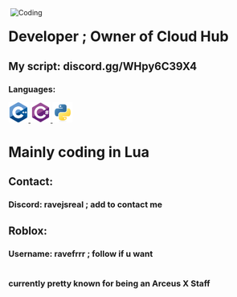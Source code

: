 
<img align="right" alt="Coding" width="500" src="https://hackernoon.com/images/f2px36fy.gif">

<h1 align="left">Developer ; Owner of Cloud Hub</h1>

<h2 align="left">My script: discord.gg/WHpy6C39X4</h2>

<h3 align="left">Languages:</h3>
<p align="left"> <a href="https://www.w3schools.com/cpp/" target="_blank" rel="noreferrer"> <img src="https://raw.githubusercontent.com/devicons/devicon/master/icons/cplusplus/cplusplus-original.svg" alt="cplusplus" width="40" height="40"/> </a> <a href="https://www.w3schools.com/cs/" target="_blank" rel="noreferrer"> <img src="https://raw.githubusercontent.com/devicons/devicon/master/icons/csharp/csharp-original.svg" alt="csharp" width="40" height="40"/> </a> <a href="https://www.python.org" target="_blank" rel="noreferrer"> <img src="https://raw.githubusercontent.com/devicons/devicon/master/icons/python/python-original.svg" alt="python" width="40" height="40"/> </a> </p>
<h1 align="left">Mainly coding in Lua</h1>

<h2 align="left">Contact:</h2>
<h3 align="left">Discord: ravejsreal ; add to contact me</h3>

<h2 align="left">Roblox:</h2>
<h3 align="left">Username: ravefrrr ; follow if u want</h3>

<h1 align="left"></h1>

<h3 align="left">currently pretty known for being an Arceus X Staff</h3>

